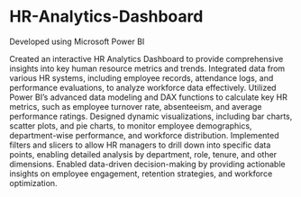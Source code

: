 # HR-Analytics-Dashboard
Developed using Microsoft Power BI

Created an interactive HR Analytics Dashboard to provide comprehensive insights into key human resource metrics and trends. Integrated data from various HR systems, including employee records, attendance logs, and performance evaluations, to analyze workforce data effectively. Utilized Power BI’s advanced data modeling and DAX functions to calculate key HR metrics, such as employee turnover rate, absenteeism, and average performance ratings. Designed dynamic visualizations, including bar charts, scatter plots, and pie charts, to monitor employee demographics, department-wise performance, and workforce distribution. Implemented filters and slicers to allow HR managers to drill down into specific data points, enabling detailed analysis by department, role, tenure, and other dimensions. Enabled data-driven decision-making by providing actionable insights on employee engagement, retention strategies, and workforce optimization.
